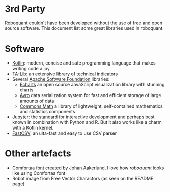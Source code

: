 # 3rd Party
Roboquant couldn't have been developed without the use of free and open source software. This document
list some great libraries used in roboquant.


# Software
* [Kotlin](https://kotlinlang.org): modern, concise and safe programming language that makes writing code a joy
* [TA-Lib](https://ta-lib.org): an extensive library of technical indicators
* Several [Apache Software Foundation](https://www.apache.org/) libraries:
  * [Echarts](https://echarts.apache.org) an open source JavaScript visualization library with stunning charts
  * [Avro](https://avro.apache.org) data serialization system for fast and efficient storage of large amounts of data
  * [Commons Math](https://commons.apache.org/proper/commons-math/) a library of lightweight, self-contained mathematics
  and statistics components
* [Jupyter](https://www.jupyter.org): the standard for interactive development and perhaps best known in combination 
  with Python and R. But it also works like a charm with a Kotlin kernel.
* [FastCSV](https://github.com/osiegmar/FastCSV): an ulta-fast and easy to use CSV parser



# Other artefacts
* Comfortaa font created by Johan Aakerlund, I love how *roboquant* looks like using Comfortaa font
* Robot image from Free Vector Charactors (as seen on the README page)